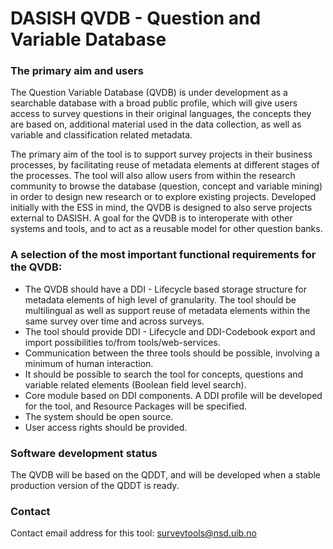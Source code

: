 DASISH QVDB - Question and Variable Database
============================================

### The primary aim and users

The Question Variable Database (QVDB) is under development as a searchable database with a broad public profile, which will give users access to survey questions in their original languages, the concepts they are based on, additional material used in the data collection, as well as variable and classification related metadata.

The primary aim of the tool is to support survey projects in their business processes, by facilitating reuse of metadata elements at different stages of the processes. The tool will also allow users from within the research community to browse the database (question, concept and variable mining) in order to design new research or to explore existing projects. Developed initially with the ESS in mind, the QVDB is designed to also serve projects external to DASISH. A goal for the QVDB is to interoperate with other systems and tools, and to act as a reusable model for other question banks.


### A selection of the most important functional requirements for the QVDB:

 * The QVDB should have a DDI - Lifecycle based storage structure for metadata elements of high level of granularity. The tool should be multilingual as well as support reuse of metadata elements within the same survey over time and across surveys.
 * The tool should provide DDI - Lifecycle and DDI-Codebook export and import possibilities to/from tools/web-services.
 * Communication between the three tools should be possible, involving a minimum of human interaction.
 * It should be possible to search the tool for concepts, questions and variable related elements (Boolean field level search).
 * Core module based on DDI components. A DDI profile will be developed for the tool, and Resource Packages will be specified.
 * The system should be open source.
 * User access rights should be provided.


### Software development status

The QVDB will be based on the QDDT, and will be developed when a stable production version of the QDDT is ready.


### Contact

Contact email address for this tool: surveytools@nsd.uib.no

